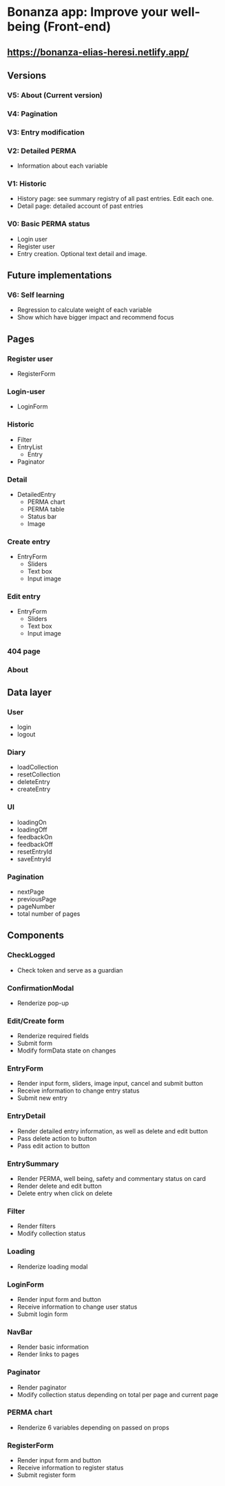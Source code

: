 # Bonanza app: Improve your well-being (Front-end)

## https://bonanza-elias-heresi.netlify.app/

## **Versions**

### V5: About (Current version)

### V4: Pagination

### V3: Entry modification

### V2: Detailed PERMA

- Information about each variable

### V1: Historic

- History page: see summary registry of all past entries. Edit each one.
- Detail page: detailed account of past entries

### V0: Basic PERMA status

- Login user
- Register user
- Entry creation. Optional text detail and image.

## **Future implementations**

### V6: Self learning

- Regression to calculate weight of each variable
- Show which have bigger impact and recommend focus

## **Pages**

### Register user

- RegisterForm

### Login-user

- LoginForm

### Historic

- Filter
- EntryList
  - Entry
- Paginator

### Detail

- DetailedEntry
  - PERMA chart
  - PERMA table
  - Status bar
  - Image

### Create entry

- EntryForm
  - Sliders
  - Text box
  - Input image

### Edit entry

- EntryForm
  - Sliders
  - Text box
  - Input image

### 404 page

### About

## **Data layer**

### User

- login
- logout

### Diary

- loadCollection
- resetCollection
- deleteEntry
- createEntry

### UI

- loadingOn
- loadingOff
- feedbackOn
- feedbackOff
- resetEntryId
- saveEntryId

### Pagination

- nextPage
- previousPage
- pageNumber
- total number of pages

## **Components**

### CheckLogged

- Check token and serve as a guardian

### ConfirmationModal

- Renderize pop-up

### Edit/Create form

- Renderize required fields
- Submit form
- Modify formData state on changes

### EntryForm

- Render input form, sliders, image input, cancel and submit button
- Receive information to change entry status
- Submit new entry

### EntryDetail

- Render detailed entry information, as well as delete and edit button
- Pass delete action to button
- Pass edit action to button

### EntrySummary

- Render PERMA, well being, safety and commentary status on card
- Render delete and edit button
- Delete entry when click on delete

### Filter

- Render filters
- Modify collection status

### Loading

- Renderize loading modal

### LoginForm

- Render input form and button
- Receive information to change user status
- Submit login form

### NavBar

- Render basic information
- Render links to pages

### Paginator

- Render paginator
- Modify collection status depending on total per page and current page

### PERMA chart

- Renderize 6 variables depending on passed on props

### RegisterForm

- Render input form and button
- Receive information to register status
- Submit register form
